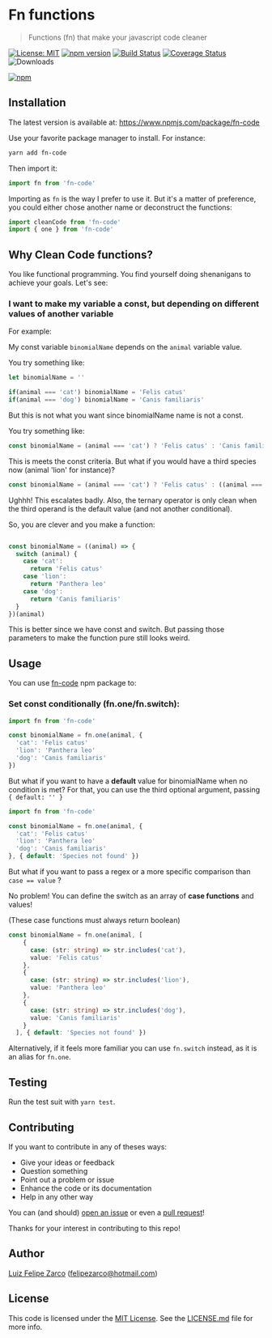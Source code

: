 #  Fn functions

> Functions (fn) that make your javascript code cleaner

[![License: MIT](https://img.shields.io/badge/License-MIT-blue.svg)](https://opensource.org/licenses/MIT) [![npm version](https://badge.fury.io/js/fn-code.svg)](https://badge.fury.io/js/fn-code) [![Build Status](https://travis-ci.org/felipezarco/fn-code.svg?branch=master)](https://travis-ci.org/felipezarco/fn-code) [![Coverage Status](https://coveralls.io/repos/github/felipezarco/fn-code/badge.svg?branch=master)](https://coveralls.io/github/felipezarco/fn-code?branch=master) ![Downloads](https://img.shields.io/npm/dw/fn-code)

[![npm](https://nodei.co/npm/fn-code.png)](https://www.npmjs.com/package/fn-code)


## Installation

The latest version is available at: https://www.npmjs.com/package/fn-code

Use your favorite package manager to install. For instance:

```bash
yarn add fn-code
```

Then import it:

```typescript
import fn from 'fn-code'
```

Importing as `fn` is the way I prefer to use it. But it's a matter of preference, you could either chose another name or deconstruct the functions:

```typescript
import cleanCode from 'fn-code'
import { one } from 'fn-code'
```

## Why Clean Code functions?

You like functional programming. You find yourself doing shenanigans to achieve your goals. Let's see:

### **I want to make my variable a const, but depending on different values of another variable**

For example:

My const variable `binomialName` depends on the `animal` variable value.

You try something like:

```typescript
let binomialName = ''

if(animal === 'cat') binomialName = 'Felis catus'
if(animal === 'dog') binomialName = 'Canis familiaris'
```

But this is not what you want since binomialName name is not a const.

You try something like:

```typescript
const binomialName = (animal === 'cat') ? 'Felis catus' : 'Canis familiaris'
```

This is meets the const criteria. But what if you would have a third species now (animal 'lion' for instance)?

```typescript
const binomialName = (animal === 'cat') ? 'Felis catus' : ((animal === 'lion') ? 'Panthera leo' : 'Canis familiaris')
```

Ughhh! This escalates badly. Also, the ternary operator is only clean when the third operand is the default value (and not another conditional).

So, you are clever and you make a function:

```typescript

const binomialName = ((animal) => {
  switch (animal) {
    case 'cat':
      return 'Felis catus'
    case 'lion':
      return 'Panthera leo'
    case 'dog':
      return 'Canis familiaris'
  }
})(animal)
```

This is better since we have const and switch. But passing those parameters to make the function pure still looks weird.

## Usage

You can use [fn-code](https://www.npmjs.com/package/fn-code) npm package to:

### Set const conditionally (fn.one/fn.switch):

````typescript
import fn from 'fn-code'

const binomialName = fn.one(animal, {
  'cat': 'Felis catus'
  'lion': 'Panthera leo'
  'dog': 'Canis familiaris'
})
````

But what if you want to have a **default** value for binomialName when no condition is met?
For that, you can use the third optional argument, passing `{ default: '' }`

````typescript
import fn from 'fn-code'

const binomialName = fn.one(animal, {
  'cat': 'Felis catus'
  'lion': 'Panthera leo'
  'dog': 'Canis familiaris'
}, { default: 'Species not found' })
````

But what if you want to pass a regex or a more specific comparison than `case == value` ?

No problem! You can define the switch as an array of **case functions** and values!

(These case functions must always return boolean)

````typescript
const binomialName = fn.one(animal, [
    {
      case: (str: string) => str.includes('cat'),
      value: 'Felis catus'
    },
    {
      case: (str: string) => str.includes('lion'),
      value: 'Panthera leo'
    },
    {
      case: (str: string) => str.includes('dog'),
      value: 'Canis familiaris'
    }
  ], { default: 'Species not found' })

````

Alternatively, if it feels more familiar you can use `fn.switch` instead, as it is an alias for `fn.one`.

## Testing

Run the test suit with `yarn test`.

## Contributing

If you want to contribute in any of theses ways:

- Give your ideas or feedback
- Question something
- Point out a problem or issue
- Enhance the code or its documentation
- Help in any other way

You can (and should) [open an issue](https://github.com/felipezarco/fn-code/issues/new) or even a [pull request](https://github.com/felipezarco/fn-code/compare)!

Thanks for your interest in contributing to this repo!

## Author

[Luiz Felipe Zarco](https://github.com/felipezarco) (felipezarco@hotmail.com)

## License

This code is licensed under the [MIT License](https://github.com/felipezarco/fn-code/blob/master/LICENSE). See the [LICENSE.md](https://github.com/felipezarco/fn-code/blob/master/LICENSE) file for more info.
